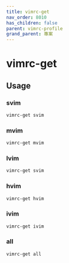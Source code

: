 ```yaml
---
title: vimrc-get
nav_order: 8010
has_children: false
parent: vimrc-profile
grand_parent: 專案
---
```


# vimrc-get


## Usage

### svim

``` sh
vimrc-get svim
```

### mvim

``` sh
vimrc-get mvim
```

### lvim

``` sh
vimrc-get svim
```

### hvim

``` sh
vimrc-get hvim
```

### ivim

``` sh
vimrc-get ivim
```

### all

``` sh
vimrc-get all
```
